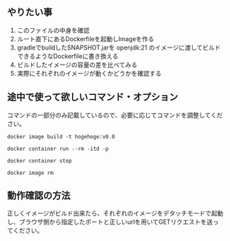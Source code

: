 ## やりたい事

1. このファイルの中身を確認
2. ルート直下にあるDockerfileを起動しImageを作る
3. gradleでbuildしたSNAPSHOT.jarを openjdk:21 のイメージに渡してビルドできるようなDockerfileに書き換える
4. ビルドしたイメージの容量の差を比べてみる
5. 実際にそれぞれのイメージが動くかどうかを確認する

## 途中で使って欲しいコマンド・オプション

コマンドの一部分のみ記載しているので、必要に応じてコマンドを調整してください。

`docker image build -t hogehoge:v0.0`

`docker container run --rm -itd -p`

`docker container stop`

`docker image rm`

## 動作確認の方法

正しくイメージがビルド出来たら、それぞれのイメージをデタッチモードで起動し、ブラウザ側から指定したポートと正しいurlを用いてGETリクエストを送ってください。
